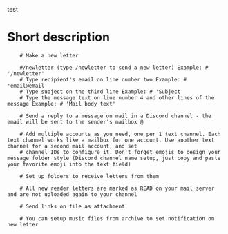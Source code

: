 test


# Short description

        # Make a new letter

        #/newletter (type /newletter to send a new letter) Example: # '/newletter'
        # Type recipient's email on line number two Example: # 'email@email'
        # Type subject on the third line Example: # 'Subject'
        # Type the message text on line number 4 and other lines of the message Example: # 'Mail body text'

        # Send a reply to a message on mail in a Discord channel - the email will be sent to the sender's mailbox @

        # Add multiple accounts as you need, one per 1 text channel. Each text channel works like a mailbox for one account. Use another text channel for a second mail account, and set
        # channel IDs to configure it. Don't forget emojis to design your message folder style (Discord channel name setup, just copy and paste your favorite emoji into the text field)

        # Set up folders to receive letters from them

        # All new reader letters are marked as READ on your mail server and are not uploaded again to your channel 

        # Send links on file as attachment

        # You can setup music files from archive to set notification on new letter 
